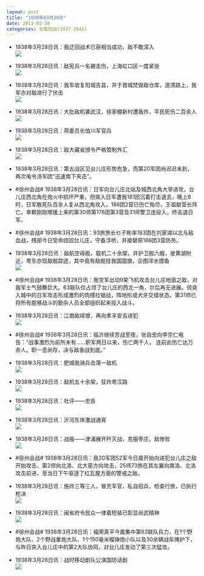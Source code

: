 ```yaml
---
layout: post
title: "1938年03月28日"
date: 2013-03-28
categories: 全面抗战(1937-1945)
---
```


<meta name="referrer" content="no-referrer" />

- 1938年3月28日讯：我迂回战术已获相当成功，敌不敢深入 <br/><img src="https://ww2.sinaimg.cn/large/aca367d8jw1e35vvw4s3sj.jpg" />

- 1938年3月28日讯：敌宪兵一名被击伤，上海虹口区一度紧张 <br/><img src="https://ww2.sinaimg.cn/large/aca367d8jw1e35v0k404vj.jpg" />

- 1938年3月28日讯：我军收复阳城吉县，并于晋城焚毁敌仓库，道清路上，我军亦对敌进行了伏击 <br/><img src="https://ww1.sinaimg.cn/large/aca367d8jw1e35u58dlitj.jpg" />

- 1938年3月28日讯：大批敌机袭武汉，徐家棚新村遭轰炸，平民死伤二百余人 <br/><img src="https://ww2.sinaimg.cn/large/aca367d8jw1e35ta3cjqpj.jpg" />

- 1938年3月28日讯：蒋委员长恤川军官兵 <br/><img src="https://ww3.sinaimg.cn/large/aca367d8jw1e35seicw5kj.jpg" />

- 1938年3月28日讯：敌大藏省颁令严格管制外汇 <br/><img src="https://ww1.sinaimg.cn/large/aca367d8jw1e35r3svxyvj.jpg" />

- 1938年3月28日讯：第五战区见台儿庄形势危急，而第20军团尚迟迟未到，再次电令汤军团“迅速南下夹击”。 

- #徐州会战# 1938年3月28日讯：日军向台儿庄北站及城西北角大举进攻，台儿庄西北角在炮火中损坏严重，但突入日军遭我181团沉着打击退去，晚上8时，日军敢死队百余人复从西北角攻入，186团2营已伤亡殆尽，王祖献营长阵亡。幸赖刚刚增援上来的第30师第176团第3营及31师警卫连投入，终击退日军。  

- #徐州会战# 1938年3月28日讯：93旅旅长乜子彬率183团在刘家湖以北与敌血战，残部今日受命绕回台儿庄，守备浮桥，并接替原186团3营防务。 

- 1938年3月28日讯：敌航空母舰，载机二十余架，并护卫舰六艘，驶黄湖附近，粤东亦现敌舰踪迹，其中竟有敌舰挂我国国旗，企图浑水摸鱼 <br/><img src="https://ww2.sinaimg.cn/large/aca367d8jw1e35n7944qcj.jpg" />

- #徐州会战# 1938年3月28日讯：我空军出动9架飞机攻击台儿庄地面之敌，对我军士气鼓舞巨大。63联队仅占领了台儿庄的西北一角，尔后再无进展。但突入城中的日军攻击形成激烈的肉搏拉锯战，阵地形成犬牙交错状态。第31师已将所有能够战斗的勤杂人员全部组织起来投入战斗。 

- 1938年3月28日讯：江南敌续增，再向孝丰安吉进犯 <br/><img src="https://ww3.sinaimg.cn/large/aca367d8jw1e35k62260vj.jpg" />

- #徐州会战# 1938年3月28日讯：临沂继续苦战至夜，张自忠向李宗仁电告：“战事激烈为前所未有……职军两日以来，伤亡两千人， 连前此伤亡达万余人。职一息尚存，决与敌奋战到底。” 

- 1938年3月28日讯：肥城我骑兵击落一敌机 <br/><img src="https://ww4.sinaimg.cn/large/aca367d8jw1e35hzxl80vj.jpg" />

- 1938年3月28日讯：敌机五十余架，狂炸粤汉路 <br/><img src="https://ww2.sinaimg.cn/large/aca367d8jw1e35ejp09n6j.jpg" />

- 1938年3月28日讯：社评——忠告 <br/><img src="https://ww1.sinaimg.cn/large/aca367d8jw1e35do9m0pyj.jpg" />

- 1938年3月28日讯：沂河东岸激战通宵 <br/><img src="https://ww2.sinaimg.cn/large/aca367d8jw1e35csqr2xgj.jpg" />

- 1938年3月28日讯：战报——津浦展开歼灭战，克服枣庄，敌惨败 <br/><img src="https://ww3.sinaimg.cn/large/aca367d8jw1e35b2w2om3j.jpg" />

- #徐州会战# 1938年3月28日讯：我20军团52军今日晨开始向进犯台儿庄之敌开始攻击，第2师向北洛、北大窑方向攻击，25师73旅在其左翼向南洛、北洛攻击前进，至当日下午驱逐了红瓦屋方面的警戒之敌。 

- 1938年3月28日讯：施祚三等三人，冒充军官，私自招兵，检查行旅，已执行枪决 <br/><img src="https://ww3.sinaimg.cn/large/aca367d8jw1e357lilixaj.jpg" />

- 1938年3月28日讯：闽省府令民众一律着短装已彰显尚武精神 <br/><img src="https://ww3.sinaimg.cn/large/aca367d8jw1e356qafibzj.jpg" />

- #徐州会战# 1938年3月28日讯：福荣真平今晨集中第63联队兵力，在1个野炮大队、2个野战重炮大队、1个150毫米榴弹炮小队以及30余辆战车掩护下，与昨日突入台儿庄中的第2大队协同，对台儿庄发动了第三次猛攻。 

- 1938年3月28日讯：战时移动剧队公演国防话剧 <br/><img src="https://ww4.sinaimg.cn/large/aca367d8jw1e354zzqjkjj.jpg" />

